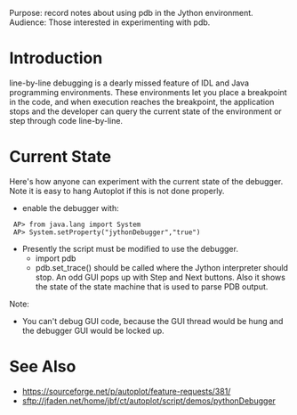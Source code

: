 Purpose: record notes about using pdb in the Jython environment.
Audience: Those interested in experimenting with pdb.

# Introduction

line-by-line debugging is a dearly missed feature of IDL and Java
programming environments. These environments let you place a breakpoint
in the code, and when execution reaches the breakpoint, the application
stops and the developer can query the current state of the environment
or step through code line-by-line.

# Current State

Here's how anyone can experiment with the current state of the debugger.
Note it is easy to hang Autoplot if this is not done properly.

  - enable the debugger with:

` AP> from java.lang import System`  
` AP> System.setProperty("jythonDebugger","true")`

  - Presently the script must be modified to use the debugger.
      - import pdb
      - pdb.set\_trace() should be called where the Jython interpreter
        should stop. An odd GUI pops up with Step and Next buttons. Also
        it shows the state of the state machine that is used to parse
        PDB output.

Note:

  - You can't debug GUI code, because the GUI thread would be hung and
    the debugger GUI would be locked up.

# See Also

  - <https://sourceforge.net/p/autoplot/feature-requests/381/>
  - <sftp://jfaden.net/home/jbf/ct/autoplot/script/demos/pythonDebugger>
